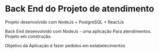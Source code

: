 # Back End do Projeto de atendimento
Projeto desenvolvido com NodeJs + PostgreSQL + ReactJs

Back End desenvolvido com NodeJs - uma aplicação Para atendimentos.
Projeto em construção.

Objetivo da Aplicação é fazer pedidos em estabelecimentos

